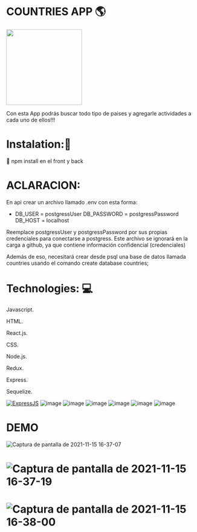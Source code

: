# COUNTRIES APP 🌎


<p alaign="right">
  <img height="200" src="https://okdiario.com/img/2021/06/08/paises-potencial-mundo-655x368.jpeg" />
</p>


Con esta App podrás buscar todo tipo de paises y agregarle actividades a cada uno de ellos!!!

# Instalation::wrench:
📝 npm install en el front y back
# ACLARACION:
En api crear un archivo llamado .env con esta forma:
- DB_USER = postgressUser DB_PASSWORD = postgressPassword DB_HOST = localhost

Reemplace postgressUser y postgressPassword por sus propias credenciales para conectarse a postgress. Este archivo se ignorará en la carga a github, ya que contiene información confidencial (credenciales)

Además de eso, necesitará crear desde psql una base de datos llamada countries usando el comando create database countries;

# Technologies: :computer:

Javascript.

HTML.

React.js.

CSS.

Node.js.

Redux.

Express.

Sequelize.


[![ExpressJS](https://github.com/MarioTerron/logo-images/blob/master/logos/expressjs.png)](http://expressjs.com///)
![image](https://user-images.githubusercontent.com/74310843/119369286-628f4f80-bc8a-11eb-8075-6e60ac46d531.png)
![image](https://user-images.githubusercontent.com/74310843/119369139-383d9200-bc8a-11eb-9b88-64f31ccb250c.png)
![image](https://user-images.githubusercontent.com/74310843/119369156-3d9adc80-bc8a-11eb-9a37-7fb6aba9af37.png)
![image](https://user-images.githubusercontent.com/74310843/119369186-44c1ea80-bc8a-11eb-8db0-73ca8560125e.png)
![image](https://user-images.githubusercontent.com/74310843/119369243-54413380-bc8a-11eb-9855-3c5c93013bbd.png)
![image](https://user-images.githubusercontent.com/74310843/119370952-48ef0780-bc8c-11eb-9eab-e3722d828437.png)
# DEMO 
![Captura de pantalla de 2021-11-15 16-37-07](https://user-images.githubusercontent.com/29457718/141843316-1e03bbc6-9b36-4ae4-a4ef-cd45b5a5a9dd.png)
# ![Captura de pantalla de 2021-11-15 16-37-19](https://user-images.githubusercontent.com/29457718/141843324-383b455e-e328-4e16-8e3d-1f502af7db51.png)
# ![Captura de pantalla de 2021-11-15 16-38-00](https://user-images.githubusercontent.com/29457718/141843325-7339fb66-606f-410b-8a17-6f794f4ea85f.png)

